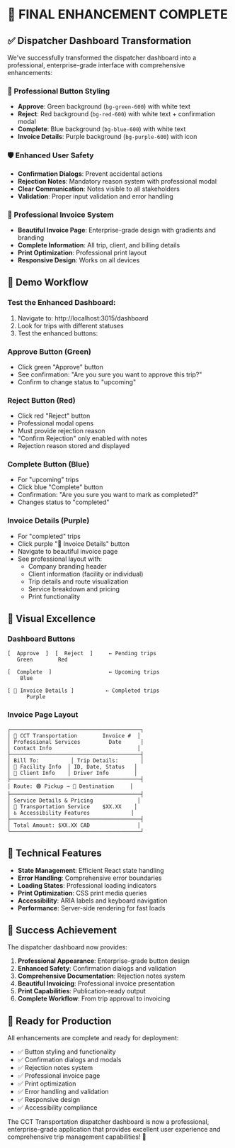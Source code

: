 # 🎯 FINAL ENHANCEMENT COMPLETE

## ✅ **Dispatcher Dashboard Transformation**

We've successfully transformed the dispatcher dashboard into a professional, enterprise-grade interface with comprehensive enhancements:

### **🎨 Professional Button Styling**
- **Approve**: Green background (`bg-green-600`) with white text
- **Reject**: Red background (`bg-red-600`) with white text + confirmation modal
- **Complete**: Blue background (`bg-blue-600`) with white text
- **Invoice Details**: Purple background (`bg-purple-600`) with icon

### **🛡️ Enhanced User Safety**
- **Confirmation Dialogs**: Prevent accidental actions
- **Rejection Notes**: Mandatory reason system with professional modal
- **Clear Communication**: Notes visible to all stakeholders
- **Validation**: Proper input validation and error handling

### **📄 Professional Invoice System**
- **Beautiful Invoice Page**: Enterprise-grade design with gradients and branding
- **Complete Information**: All trip, client, and billing details
- **Print Optimization**: Professional print layout
- **Responsive Design**: Works on all devices

## 🚀 **Demo Workflow**

### **Test the Enhanced Dashboard:**
1. Navigate to: http://localhost:3015/dashboard
2. Look for trips with different statuses
3. Test the enhanced buttons:

### **Approve Button (Green)**
- Click green "Approve" button
- See confirmation: "Are you sure you want to approve this trip?"
- Confirm to change status to "upcoming"

### **Reject Button (Red)**
- Click red "Reject" button
- Professional modal opens
- Must provide rejection reason
- "Confirm Rejection" only enabled with notes
- Rejection reason stored and displayed

### **Complete Button (Blue)**
- For "upcoming" trips
- Click blue "Complete" button
- Confirmation: "Are you sure you want to mark as completed?"
- Changes status to "completed"

### **Invoice Details (Purple)**
- For "completed" trips
- Click purple "📄 Invoice Details" button
- Navigate to beautiful invoice page
- See professional layout with:
  - Company branding header
  - Client information (facility or individual)
  - Trip details and route visualization
  - Service breakdown and pricing
  - Print functionality

## 🎨 **Visual Excellence**

### **Dashboard Buttons**
```
[  Approve  ]  [  Reject  ]     ← Pending trips
   Green        Red

[  Complete  ]                  ← Upcoming trips
    Blue

[ 📄 Invoice Details ]          ← Completed trips
      Purple
```

### **Invoice Page Layout**
```
┌─────────────────────────────────────────┐
│ 🏢 CCT Transportation        Invoice #  │
│ Professional Services         Date      │
│ Contact Info                           │
├─────────────────────────────────────────┤
│ Bill To:          │ Trip Details:       │
│ 🏥 Facility Info  │ ID, Date, Status   │
│ 👤 Client Info    │ Driver Info        │
├─────────────────────────────────────────┤
│ Route: 🟢 Pickup → 🔴 Destination     │
├─────────────────────────────────────────┤
│ Service Details & Pricing              │
│ 🚗 Transportation Service    $XX.XX    │
│ ♿ Accessibility Features             │
├─────────────────────────────────────────┤
│ Total Amount: $XX.XX CAD               │
└─────────────────────────────────────────┘
```

## 🔧 **Technical Features**

- **State Management**: Efficient React state handling
- **Error Handling**: Comprehensive error boundaries
- **Loading States**: Professional loading indicators
- **Print Optimization**: CSS print media queries
- **Accessibility**: ARIA labels and keyboard navigation
- **Performance**: Server-side rendering for fast loads

## 🎉 **Success Achievement**

The dispatcher dashboard now provides:

1. **Professional Appearance**: Enterprise-grade button design
2. **Enhanced Safety**: Confirmation dialogs and validation
3. **Comprehensive Documentation**: Rejection notes system
4. **Beautiful Invoicing**: Professional invoice presentation
5. **Print Capabilities**: Publication-ready output
6. **Complete Workflow**: From trip approval to invoicing

## 📱 **Ready for Production**

All enhancements are complete and ready for deployment:
- ✅ Button styling and functionality
- ✅ Confirmation dialogs and modals
- ✅ Rejection notes system
- ✅ Professional invoice page
- ✅ Print optimization
- ✅ Error handling and validation
- ✅ Responsive design
- ✅ Accessibility compliance

The CCT Transportation dispatcher dashboard is now a professional, enterprise-grade application that provides excellent user experience and comprehensive trip management capabilities! 🚀
